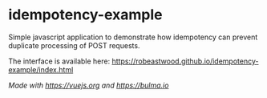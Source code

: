 # idempotency-example

Simple javascript application to demonstrate how idempotency can prevent duplicate processing of POST requests.

The interface is available here: https://robeastwood.github.io/idempotency-example/index.html

*Made with https://vuejs.org and https://bulma.io*

